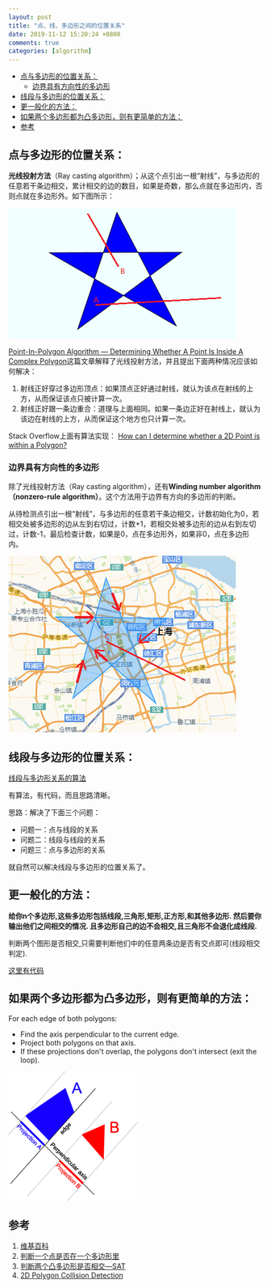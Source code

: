 ```yaml
---
layout: post
title: "点、线、多边形之间的位置关系"
date: 2019-11-12 15:20:24 +0800
comments: true
categories: [algorithm]
---
```


<!-- more -->

<!-- TOC -->

- [点与多边形的位置关系：](#点与多边形的位置关系)
    - [边界具有方向性的多边形](#边界具有方向性的多边形)
- [线段与多边形的位置关系：](#线段与多边形的位置关系)
- [更一般化的方法：](#更一般化的方法)
- [如果两个多边形都为凸多边形，则有更简单的方法：](#如果两个多边形都为凸多边形则有更简单的方法)
- [参考](#参考)

<!-- /TOC -->


<a id="markdown-点与多边形的位置关系" name="点与多边形的位置关系"></a>

## 点与多边形的位置关系：

**光线投射方法**（Ray casting algorithm）；从这个点引出一根“射线”，与多边形的任意若干条边相交，累计相交的边的数目，如果是奇数，那么点就在多边形内，否则点就在多边形外。如下图所示：

![边界无方向的多边形](/images/边界无方向的多边形.png)

[Point-In-Polygon Algorithm — Determining Whether A Point Is Inside A Complex Polygon](http://alienryderflex.com/polygon/)这篇文章解释了光线投射方法，并且提出下面两种情况应该如何解决：

1. 射线正好穿过多边形顶点：如果顶点正好通过射线，就认为该点在射线的上方，从而保证该点只被计算一次。
2. 射线正好跟一条边重合：道理与上面相同。如果一条边正好在射线上，就认为该边在射线的上方，从而保证这个地方也只计算一次。

Stack Overflow上面有算法实现：
[How can I determine whether a 2D Point is within a Polygon?](https://stackoverflow.com/questions/217578/how-can-i-determine-whether-a-2d-point-is-within-a-polygon)

<a id="markdown-边界具有方向性的多边形" name="边界具有方向性的多边形"></a>

### 边界具有方向性的多边形

除了光线投射方法（Ray casting algorithm），还有**Winding number algorithm（nonzero-rule algorithm）**。这个方法用于边界有方向的多边形的判断。

从待检测点引出一根“射线”，与多边形的任意若干条边相交，计数初始化为0，若相交处被多边形的边从左到右切过，计数+1，若相交处被多边形的边从右到左切过，计数-1，最后检查计数，如果是0，点在多边形外，如果非0，点在多边形内。

![边界有方向的多边形](/images/边界有方向的多边形.png)


<a id="markdown-线段与多边形的位置关系" name="线段与多边形的位置关系"></a>

## 线段与多边形的位置关系：

[线段与多边形关系的算法](https://www.cnblogs.com/xiaozhi_5638/p/4165353.html)

有算法，有代码，而且思路清晰。

思路：解决了下面三个问题：

* 问题一：点与线段的关系
* 问题二：线段与线段的关系
* 问题三：点与多边形的关系
  
就自然可以解决线段与多边形的位置关系了。

<a id="markdown-更一般化的方法" name="更一般化的方法"></a>

## 更一般化的方法：
**给你n个多边形,这些多边形包括线段,三角形,矩形,正方形,和其他多边形. 然后要你输出他们之间相交的情况. 且多边形自己的边不会相交,且三角形不会退化成线段.**
       
判断两个图形是否相交,只需要判断他们中的任意两条边是否有交点即可(线段相交判定).

[这里有代码](https://blog.csdn.net/u013480600/article/details/39611949)

<a id="markdown-如果两个多边形都为凸多边形则有更简单的方法" name="如果两个多边形都为凸多边形则有更简单的方法"></a>

## 如果两个多边形都为凸多边形，则有更简单的方法：

For each edge of both polygons:

* Find the axis perpendicular to the current edge.
* Project both polygons on that axis.
* If these projections don't overlap, the polygons don't intersect (exit the loop).

![PolygonCollisionSAT](/images/PolygonCollisionSAT.png)


<a id="markdown-参考" name="参考"></a>

## 参考

1. [维基百科](https://en.wikipedia.org/wiki/Point_in_polygon#Ray_casting_algorithm)
2. [判断一个点是否在一个多边形里](https://www.cnblogs.com/guogangj/p/5127527.html)
3. [判断两个凸多边形是否相交—SAT](https://blog.csdn.net/u012138730/article/details/80095375)
4. [2D Polygon Collision Detection](https://www.codeproject.com/Articles/15573/2D-Polygon-Collision-Detection)


